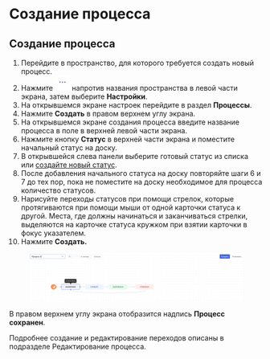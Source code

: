 # Создание процесса

## Создание процесса

1. Перейдите в пространство, для которого требуется создать новый процесс.
2. Нажмите <img src="../../../.gitbook/assets/изображение (16) (1).png" alt="" data-size="line"> напротив названия пространства в левой части экрана, затем выберите **Настройки**.
3. На открывшемся экране настроек перейдите в раздел **Процессы**.
4. Нажмите **Создать** в правом верхнем углу экрана.
5. На открывшемся экране создания процесса введите название процесса в поле в верхней левой части экрана.
6. Нажмите кнопку **Статус** в верхней части экрана и поместите начальный статус на доску.
7. В открывшейся слева панели выберите готовый статус из списка или [создайте новый статус](https://docs.teamstorm.io/rukovodstva/rukovodstvo-polzovatelya-teamstorm/nastroika-rabochikh-processov/sozdanie-novogo-statusa).
8. После добавления начального статуса на доску повторяйте шаги 6 и 7 до тех пор, пока не поместите на доску необходимое для процесса количество статусов.
9. Нарисуйте переходы статусов при помощи стрелок, которые протягиваются при помощи мыши от одной карточки статуса к другой. Места, где должны начинаться и заканчиваться стрелки, выделяются на карточке статуса кружком при взятии карточки в фокус указателем.&#x20;
10. Нажмите **Создать.**

<figure><img src="../../../.gitbook/assets/изображение.png" alt=""><figcaption></figcaption></figure>

В правом верхнем углу экрана отобразится надпись **Процесс сохранен**.

Подробнее создание и редактирование переходов описаны в подразделе Редактирование процесса.&#x20;

